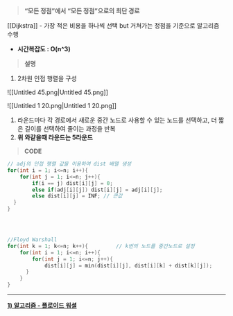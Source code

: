 > **“모든 정점”에서 “모든 정점”으로의 최단 경로**

[[Dijkstra]] - 가장 적은 비용을 하나씩 선택 but 거쳐가는 정점을 기준으로 알고리즘 수행

  

- **시간복잡도 : O(n^3)**

> **설명**

1. 2차원 인접 행렬을 구성

![[Untitled 45.png|Untitled 45.png]]

![[Untitled 1 20.png|Untitled 1 20.png]]

1. 라운드마다 각 경로에서 새로운 중간 노드로 사용할 수 있는 노드를 선택하고, 더 짧은 길이를 선택하여 줄이는 과정을 반복
2. **위 와같을때 라운드는 5라운드**

  

> **CODE**

```C++
// adj의 인접 행렬 값을 이용하여 dist 배열 생성
for(int i = 1; i<=n; i++){
	for(int j = 1; i<=n; j++){
		if(i == j) dist[i][j] = 0;
		else if(adj[i][j]) dist[i][j] = adj[i][j];
		else dist[i][j] = INF; // 큰값
  }
}




//Floyd Warshall
for(int k = 1; k<=n; k++){         // k번의 노드를 중간노드로 설정
	for(int i = 1; i<=n; i++){
		for(int j = 1; i<=n; j++){
			dist[i][j] = min(dist[i][j], dist[i][k] + dist[k][j]);
	  }
	}
}
```

  

---

[**1) 알고리즘 - 플로이드 워셜**](https://chanhuiseok.github.io/posts/algo-50/)